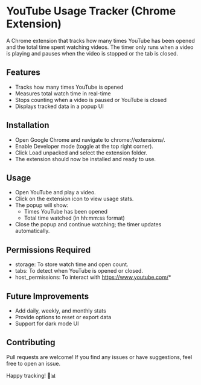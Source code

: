 # YouTube Usage Tracker (Chrome Extension)

A Chrome extension that tracks how many times YouTube has been opened and the total time spent watching videos. The timer only runs when a video is playing and pauses when the video is stopped or the tab is closed.

## Features
- Tracks how many times YouTube is opened
- Measures total watch time in real-time
- Stops counting when a video is paused or YouTube is closed
- Displays tracked data in a popup UI

## Installation
- Open Google Chrome and navigate to chrome://extensions/.
- Enable Developer mode (toggle at the top right corner).
- Click Load unpacked and select the extension folder.
- The extension should now be installed and ready to use.

## Usage
- Open YouTube and play a video.
- Click on the extension icon to view usage stats.
- The popup will show:
    - Times YouTube has been opened
    - Total time watched (in hh:mm:ss format)
- Close the popup and continue watching; the timer updates automatically.

## Permissions Required
- storage: To store watch time and open count.
- tabs: To detect when YouTube is opened or closed.
- host_permissions: To interact with https://www.youtube.com/*

## Future Improvements
- Add daily, weekly, and monthly stats
- Provide options to reset or export data
- Support for dark mode UI

## Contributing
Pull requests are welcome! If you find any issues or have suggestions, feel free to open an issue.

Happy tracking! 🎥📊
